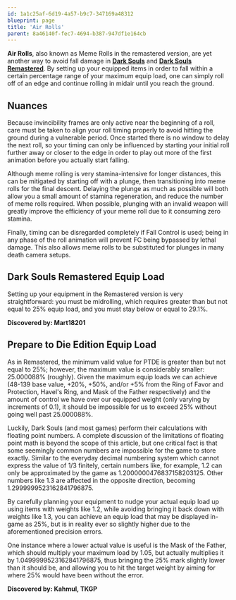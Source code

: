```yaml
---
id: 1a1c25af-6d19-4a57-b9c7-347169a48312
blueprint: page
title: 'Air Rolls'
parent: 8a46140f-fec7-4694-b387-947df1e164cb
---
```

**Air Rolls**, also known as Meme Rolls in the remastered version, are yet another way to avoid fall damage in [**Dark Souls**](/darksouls) and [**Dark Souls Remastered**](/ds1remaster). By setting up your equipped items in order to fall within a certain percentage range of your maximum equip load, one can simply roll off of an edge and continue rolling in midair until you reach the ground.

## Nuances

Because invincibility frames are only active near the beginning of a roll, care must be taken to align your roll timing properly to avoid hitting the ground during a vulnerable period. Once started there is no window to delay the next roll, so your timing can only be influenced by starting your initial roll further away or closer to the edge in order to play out more of the first animation before you actually start falling.

Although meme rolling is very stamina-intensive for longer distances, this can be mitigated by starting off with a plunge, then transitioning into meme rolls for the final descent. Delaying the plunge as much as possible will both allow you a small amount of stamina regeneration, and reduce the number of meme rolls required. When possible, plunging with an invalid weapon will greatly improve the efficiency of your meme roll due to it consuming zero stamina.

Finally, timing can be disregarded completely if Fall Control is used; being in any phase of the roll animation will prevent FC being bypassed by lethal damage. This also allows meme rolls to be substituted for plunges in many death camera setups.

## Dark Souls Remastered Equip Load

Setting up your equipment in the Remastered version is very straightforward: you must be midrolling, which requires greater than but not equal to 25% equip load, and you must stay below or equal to 29.1%.

**Discovered by: Mart18201**

## Prepare to Die Edition Equip Load

As in Remastered, the minimum valid value for PTDE is greater than but not equal to 25%; however, the maximum value is considerably smaller: 25.000088% (roughly). Given the maximum equip loads we can achieve (48-139 base value, +20%, +50%, and/or +5% from the Ring of Favor and Protection, Havel's Ring, and Mask of the Father respectively) and the amount of control we have over our equipped weight (only varying by increments of 0.1), it should be impossible for us to exceed 25% without going well past 25.000088%.

Luckily, Dark Souls (and most games) perform their calculations with floating point numbers. A complete discussion of the limitations of floating point math is beyond the scope of this article, but one critical fact is that some seemingly common numbers are impossible for the game to store exactly. Similar to the everyday decimal numbering system which cannot express the value of 1/3 finitely, certain numbers like, for example, 1.2 can only be approximated by the game as 1.2000000476837158203125. Other numbers like 1.3 are affected in the opposite direction, becoming 1.2999999523162841796875.

By carefully planning your equipment to nudge your actual equip load up using items with weights like 1.2, while avoiding bringing it back down with weights like 1.3, you can achieve an equip load that may be displayed in-game as 25%, but is in reality ever so slightly higher due to the aforementioned precision errors.

One instance where a lower actual value is useful is the Mask of the Father, which should multiply your maximum load by 1.05, but actually multiplies it by 1.0499999523162841796875, thus bringing the 25% mark slightly lower than it should be, and allowing you to hit the target weight by aiming for where 25% would have been without the error.

**Discovered by: Kahmul, TKGP**
